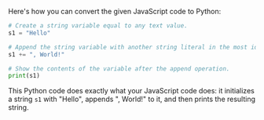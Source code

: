  Here's how you can convert the given JavaScript code to Python:

```python
# Create a string variable equal to any text value.
s1 = "Hello"

# Append the string variable with another string literal in the most idiomatic way.
s1 += ", World!"

# Show the contents of the variable after the append operation.
print(s1)
```

This Python code does exactly what your JavaScript code does: it initializes a string `s1` with "Hello", appends ", World!" to it, and then prints the resulting string.
